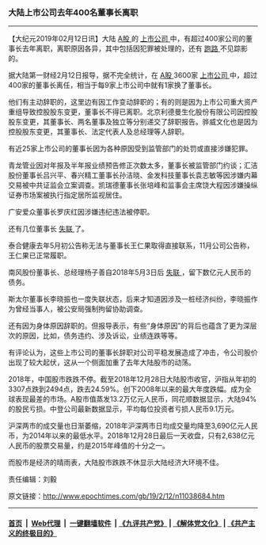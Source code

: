 ### 大陆上市公司去年400名董事长离职
------------------------

<p>
 【大纪元2019年02月12日讯】大陆
 <a href="http://www.epochtimes.com/gb/tag/a%E8%82%A1.html">
  A股
 </a>
 的
 <a href="http://www.epochtimes.com/gb/tag/%E4%B8%8A%E5%B8%82%E5%85%AC%E5%8F%B8.html">
  上市公司
 </a>
 中，有超过400家公司的董事长去年离职，离职原因各异，其中包括因犯罪被处理的，还有
 <a href="http://www.epochtimes.com/gb/tag/%E8%B7%91%E8%B7%AF.html">
  跑路
 </a>
 不见踪影的。
</p>
<p>
 据大陆第一财经2月12日报导，据不完全统计，在
 <a href="http://www.epochtimes.com/gb/tag/a%E8%82%A1.html">
  A股
 </a>
 3600家
 <a href="http://www.epochtimes.com/gb/tag/%E4%B8%8A%E5%B8%82%E5%85%AC%E5%8F%B8.html">
  上市公司
 </a>
 中，超过400家的董事长离任，相当于每9家上市公司中就有1家换了董事长。
</p>
<p>
 他们有主动辞职的，这里边有因工作变动辞职的；有的则是因为上市公司重大资产重组导致控股股东变更，董事长不得已离职。北京利德曼生化股份有限公司因控股股东变更，其董事长、两名董事及独立等分别递交了辞职报告。骅威文化也是因为控股股东变更，其董事长、法定代表人及总经理等人辞职。
</p>
<p>
 有近25家上市公司的董事长因为各种原因受到监管部门的处罚或直接涉嫌犯罪。
</p>
<p>
 青龙管业因对年报及半年报业绩预告修正次数太多，董事长被监管部门约谈；汇洁股份董事长吕兴平、春兴精工董事长孙洁晓、金发科技董事长袁志敏等因涉嫌内幕交易被中共证监会立案调查。凯瑞德董事长张培峰和监事会主席饶大程因涉嫌操纵证券市场案被执行指定居所监视居住。
</p>
<p>
 广安爱众董事长罗庆红因涉嫌违纪违法被停职。
</p>
<p>
 还有几位董事长
 <a href="http://www.epochtimes.com/gb/tag/%E5%A4%B1%E8%81%94.html">
  失联
 </a>
 了。
</p>
<p>
 泰合健康去年5月初公告称无法与董事长王仁果取得直接联系，11月公司公告称，王仁果已正常履职。
</p>
<p>
 南风股份董事长、总经理杨子善自2018年5月3日后
 <a href="http://www.epochtimes.com/gb/tag/%E5%A4%B1%E8%81%94.html">
  失联
 </a>
 ，留下数亿元人民币的债务。
</p>
<p>
 斯太尔董事长李晓振也一度失联状态，后来才知道因涉及一桩经济纠纷，李晓振作为曾经当事人，被公安局强制拘留协助调查。
</p>
<p>
 还有因为身体原因辞职的。但报导表示，有些“身体原因”的背后也蕴含了更为深层次的原因，比如，债务违约、涉及诉讼，业绩连跌等等。
</p>
<p>
 有评论认为，这些上市公司的董事长辞职对公司平稳发展造成了冲击，令公司股价出现了较大起伏，这从一个侧面加重了去年大陆股市的动荡。
</p>
<p>
 2018年，中国股市跌跌不停。截至2018年12月28日大陆股市收官，沪指从年初的3307点跌到2494点，跌去24.59%。创下2008年以来的最大年度跌幅。成为全球表现最差的市场。A股市值蒸发13.2万亿元人民币，同花顺数据显示，大陆94%的股民亏损。中登公司最新数据显示，平均每位投资者亏损人民币9.1万元。
</p>
<p>
 沪深两市的成交量也日渐萎缩，2018年沪深两市日均成交量均降至3,690亿元人民币，为2014年以来的最低水平。2018年12月28日最后一天收盘，只有2,638亿元人民币的股票交易量，约是2015年峰值的十分之一。
</p>
<p>
 而股市是经济的晴雨表，大陆股市跌跌不休显示大陆经济大环境不佳。
</p>
<p>
 责任编辑：刘毅
</p>

原文链接：http://www.epochtimes.com/gb/19/2/12/n11038684.htm


------------------------
#### [首页](https://github.com/gfw-breaker/banned-news/blob/master/README.md) &nbsp;|&nbsp; [Web代理](https://github.com/labour-camp/helloworld) &nbsp;|&nbsp; [一键翻墙软件](https://github.com/gfw-breaker/nogfw/blob/master/README.md) &nbsp;| [《九评共产党》](https://github.com/gfw-breaker/9ping.md/blob/master/README.md#九评之一评共产党是什么) | [《解体党文化》](https://github.com/gfw-breaker/jtdwh.md/blob/master/README.md) | [《共产主义的终极目的》](https://github.com/gfw-breaker/gczydzjmd.md/blob/master/README.md)


